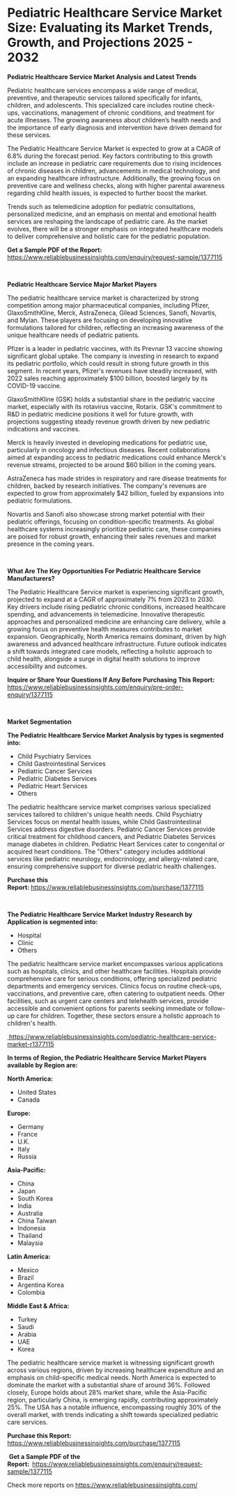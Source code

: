 <p><h1>Pediatric Healthcare Service Market Size: Evaluating its Market Trends, Growth, and Projections 2025 - 2032</h1></p><p><strong>Pediatric Healthcare Service Market Analysis and Latest Trends</strong></p>
<p><p>Pediatric healthcare services encompass a wide range of medical, preventive, and therapeutic services tailored specifically for infants, children, and adolescents. This specialized care includes routine check-ups, vaccinations, management of chronic conditions, and treatment for acute illnesses. The growing awareness about children’s health needs and the importance of early diagnosis and intervention have driven demand for these services.</p><p>The Pediatric Healthcare Service Market is expected to grow at a CAGR of 6.8% during the forecast period. Key factors contributing to this growth include an increase in pediatric care requirements due to rising incidences of chronic diseases in children, advancements in medical technology, and an expanding healthcare infrastructure. Additionally, the growing focus on preventive care and wellness checks, along with higher parental awareness regarding child health issues, is expected to further boost the market. </p><p>Trends such as telemedicine adoption for pediatric consultations, personalized medicine, and an emphasis on mental and emotional health services are reshaping the landscape of pediatric care. As the market evolves, there will be a stronger emphasis on integrated healthcare models to deliver comprehensive and holistic care for the pediatric population.</p></p>
<p><strong>Get a Sample PDF of the Report:&nbsp;</strong> <a href="https://www.reliablebusinessinsights.com/enquiry/request-sample/1377115?utm_campaign=1558&utm_medium=2&utm_source=Github&utm_content=ia&utm_term=13012025&utm_id=pediatric-healthcare-service">https://www.reliablebusinessinsights.com/enquiry/request-sample/1377115</a></p>
<p>&nbsp;</p>
<p><strong>Pediatric Healthcare Service Major Market Players</strong></p>
<p><p>The pediatric healthcare service market is characterized by strong competition among major pharmaceutical companies, including Pfizer, GlaxoSmithKline, Merck, AstraZeneca, Gilead Sciences, Sanofi, Novartis, and Mylan. These players are focusing on developing innovative formulations tailored for children, reflecting an increasing awareness of the unique healthcare needs of pediatric patients.</p><p>Pfizer is a leader in pediatric vaccines, with its Prevnar 13 vaccine showing significant global uptake. The company is investing in research to expand its pediatric portfolio, which could result in strong future growth in this segment. In recent years, Pfizer's revenues have steadily increased, with 2022 sales reaching approximately $100 billion, boosted largely by its COVID-19 vaccine.</p><p>GlaxoSmithKline (GSK) holds a substantial share in the pediatric vaccine market, especially with its rotavirus vaccine, Rotarix. GSK's commitment to R&D in pediatric medicine positions it well for future growth, with projections suggesting steady revenue growth driven by new pediatric indications and vaccines.</p><p>Merck is heavily invested in developing medications for pediatric use, particularly in oncology and infectious diseases. Recent collaborations aimed at expanding access to pediatric medications could enhance Merck's revenue streams, projected to be around $60 billion in the coming years.</p><p>AstraZeneca has made strides in respiratory and rare disease treatments for children, backed by research initiatives. The company's revenues are expected to grow from approximately $42 billion, fueled by expansions into pediatric formulations.</p><p>Novartis and Sanofi also showcase strong market potential with their pediatric offerings, focusing on condition-specific treatments. As global healthcare systems increasingly prioritize pediatric care, these companies are poised for robust growth, enhancing their sales revenues and market presence in the coming years.</p></p>
<p>&nbsp;</p>
<p><strong>What Are The Key Opportunities For Pediatric Healthcare Service Manufacturers?</strong></p>
<p><p>The Pediatric Healthcare Service market is experiencing significant growth, projected to expand at a CAGR of approximately 7% from 2023 to 2030. Key drivers include rising pediatric chronic conditions, increased healthcare spending, and advancements in telemedicine. Innovative therapeutic approaches and personalized medicine are enhancing care delivery, while a growing focus on preventive health measures contributes to market expansion. Geographically, North America remains dominant, driven by high awareness and advanced healthcare infrastructure. Future outlook indicates a shift towards integrated care models, reflecting a holistic approach to child health, alongside a surge in digital health solutions to improve accessibility and outcomes.</p></p>
<p><strong>Inquire or Share Your Questions If Any Before Purchasing This Report:</strong> <a href="https://www.reliablebusinessinsights.com/enquiry/pre-order-enquiry/1377115?utm_campaign=1558&utm_medium=2&utm_source=Github&utm_content=ia&utm_term=13012025&utm_id=pediatric-healthcare-service">https://www.reliablebusinessinsights.com/enquiry/pre-order-enquiry/1377115</a></p>
<p>&nbsp;</p>
<p><strong>Market Segmentation</strong></p>
<p><strong>The Pediatric Healthcare Service Market Analysis by types is segmented into:</strong></p>
<p><ul><li>Child Psychiatry Services</li><li>Child Gastrointestinal Services</li><li>Pediatric Cancer Services</li><li>Pediatric Diabetes Services</li><li>Pediatric Heart Services</li><li>Others</li></ul></p>
<p><p>The pediatric healthcare service market comprises various specialized services tailored to children's unique health needs. Child Psychiatry Services focus on mental health issues, while Child Gastrointestinal Services address digestive disorders. Pediatric Cancer Services provide critical treatment for childhood cancers, and Pediatric Diabetes Services manage diabetes in children. Pediatric Heart Services cater to congenital or acquired heart conditions. The "Others" category includes additional services like pediatric neurology, endocrinology, and allergy-related care, ensuring comprehensive support for diverse pediatric health challenges.</p></p>
<p><strong>Purchase this Report:&nbsp;</strong><a href="https://www.reliablebusinessinsights.com/purchase/1377115?utm_campaign=1558&utm_medium=2&utm_source=Github&utm_content=ia&utm_term=13012025&utm_id=pediatric-healthcare-service">https://www.reliablebusinessinsights.com/purchase/1377115</a></p>
<p>&nbsp;</p>
<p><strong>The Pediatric Healthcare Service Market Industry Research by Application is segmented into:</strong></p>
<p><ul><li>Hospital</li><li>Clinic</li><li>Others</li></ul></p>
<p><p>The pediatric healthcare service market encompasses various applications such as hospitals, clinics, and other healthcare facilities. Hospitals provide comprehensive care for serious conditions, offering specialized pediatric departments and emergency services. Clinics focus on routine check-ups, vaccinations, and preventive care, often catering to outpatient needs. Other facilities, such as urgent care centers and telehealth services, provide accessible and convenient options for parents seeking immediate or follow-up care for children. Together, these sectors ensure a holistic approach to children's health.</p></p>
<p><a href="https://www.reliablebusinessinsights.com/pediatric-healthcare-service-market-r1377115?utm_campaign=1558&utm_medium=2&utm_source=Github&utm_content=ia&utm_term=13012025&utm_id=pediatric-healthcare-service">&nbsp;https://www.reliablebusinessinsights.com/pediatric-healthcare-service-market-r1377115</a></p>
<p><strong>In terms of Region, the Pediatric Healthcare Service Market Players available by Region are:</strong></p>
<p>
    <p> <strong> North America: </strong>
        <ul>
            <li>United States</li>
            <li>Canada</li>
        </ul>
        </p> 
    <p> <strong> Europe: </strong>
        <ul>
            <li>Germany</li>
            <li>France</li>
            <li>U.K.</li>
            <li>Italy</li>
            <li>Russia</li>
        </ul>
        </p> 
    <p> <strong> Asia-Pacific: </strong>
        <ul>
            <li>China</li>
            <li>Japan</li>
            <li>South Korea</li>
            <li>India</li>
            <li>Australia</li>
            <li>China Taiwan</li>
            <li>Indonesia</li>
            <li>Thailand</li>
            <li>Malaysia</li>
        </ul>
        </p> 
    <p> <strong> Latin America: </strong>
        <ul>
            <li>Mexico</li>
            <li>Brazil</li>
            <li>Argentina Korea</li>
            <li>Colombia</li>
        </ul>
        </p> 
    <p> <strong> Middle East & Africa: </strong>
        <ul>
            <li>Turkey</li>
            <li>Saudi</li>
            <li>Arabia</li>
            <li>UAE</li>
            <li>Korea</li>
        </ul>
    </p>
    </p>
<p><p>The pediatric healthcare service market is witnessing significant growth across various regions, driven by increasing healthcare expenditure and an emphasis on child-specific medical needs. North America is expected to dominate the market with a substantial share of around 36%. Followed closely, Europe holds about 28% market share, while the Asia-Pacific region, particularly China, is emerging rapidly, contributing approximately 25%. The USA has a notable influence, encompassing roughly 30% of the overall market, with trends indicating a shift towards specialized pediatric care services.</p></p>
<p><strong>Purchase this Report: </strong><a href="https://www.reliablebusinessinsights.com/purchase/1377115?utm_campaign=1558&utm_medium=2&utm_source=Github&utm_content=ia&utm_term=13012025&utm_id=pediatric-healthcare-service">https://www.reliablebusinessinsights.com/purchase/1377115</a></p>
<p>&nbsp;<strong>Get a Sample PDF of the Report:&nbsp;&nbsp;</strong><a href="https://www.reliablebusinessinsights.com/enquiry/request-sample/1377115?utm_campaign=1558&utm_medium=2&utm_source=Github&utm_content=ia&utm_term=13012025&utm_id=pediatric-healthcare-service">https://www.reliablebusinessinsights.com/enquiry/request-sample/1377115</a></p>
<p><strong></strong></p>
<p>Check more reports on <a href="https://www.reliablebusinessinsights.com/?utm_campaign=1558&utm_medium=2&utm_source=Github&utm_content=ia&utm_term=13012025&utm_id=pediatric-healthcare-service">https://www.reliablebusinessinsights.com/</a></p>